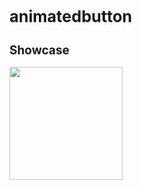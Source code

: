 # animatedbutton

## Showcase
<img width = "200" src = "https://user-images.githubusercontent.com/55150540/89919094-d1d50f00-dc35-11ea-8ffc-659456026768.gif">
